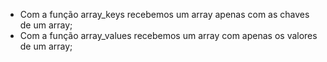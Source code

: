* Com a função array_keys recebemos um array apenas com as chaves de um array;
* Com a função array_values recebemos um array com apenas os valores de um array;